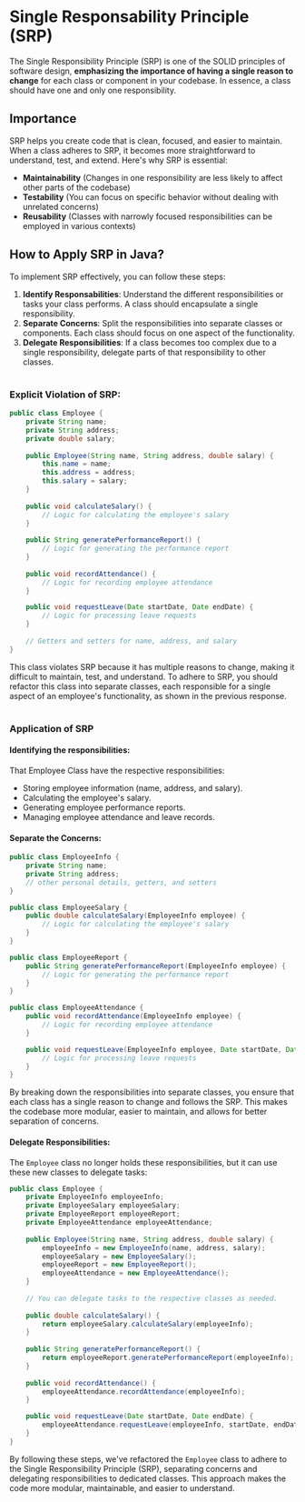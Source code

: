 # Single Responsability Principle (SRP)

The Single Responsibility Principle (SRP) is one of the SOLID principles of software design, **emphasizing the importance of having a single reason to change** for each class or component in your codebase. In essence, a class should have one and only one responsibility.

## Importance

SRP helps you create code that is clean, focused, and easier to maintain. When a class adheres to SRP, it becomes more straightforward to understand, test, and extend. Here's why SRP is essential:

* **Maintainability** (Changes in one responsibility are less likely to affect other parts of the codebase)
* **Testability** (You can focus on specific behavior without dealing with unrelated concerns)
* **Reusability** (Classes with narrowly focused responsibilities can be employed in various contexts)

## How to Apply SRP in Java?

To implement SRP effectively, you can follow these steps:

1. **Identify Responsabilities**: Understand the different responsibilities or tasks your class performs. A class should encapsulate a single responsibility.
2. **Separate Concerns**: Split the responsibilities into separate classes or components. Each class should focus on one aspect of the functionality.
3. **Delegate Responsibilities**: If a class becomes too complex due to a single responsibility, delegate parts of that responsibility to other classes.

#

### Explicit Violation of SRP:

```java
public class Employee {
    private String name;
    private String address;
    private double salary;
    
    public Employee(String name, String address, double salary) {
        this.name = name;
        this.address = address;
        this.salary = salary;
    }
    
    public void calculateSalary() {
        // Logic for calculating the employee's salary
    }
    
    public String generatePerformanceReport() {
        // Logic for generating the performance report
    }
    
    public void recordAttendance() {
        // Logic for recording employee attendance
    }

    public void requestLeave(Date startDate, Date endDate) {
        // Logic for processing leave requests
    }
    
    // Getters and setters for name, address, and salary
}
```

This class violates SRP because it has multiple reasons to change, making it difficult to maintain, test, and understand. To adhere to SRP, you should refactor this class into separate classes, each responsible for a single aspect of an employee's functionality, as shown in the previous response.

#

### Application of SRP

#### Identifying the responsibilities:

That Employee Class have the respective responsibilities:
* Storing employee information (name, address, and salary).
* Calculating the employee's salary.
* Generating employee performance reports.
* Managing employee attendance and leave records.

#### Separate the Concerns: 

```java
public class EmployeeInfo {
    private String name;
    private String address;
    // other personal details, getters, and setters
}
```

```java
public class EmployeeSalary {
    public double calculateSalary(EmployeeInfo employee) {
        // Logic for calculating the employee's salary
    }
}
```

```java
public class EmployeeReport {
    public String generatePerformanceReport(EmployeeInfo employee) {
        // Logic for generating the performance report
    }
}
```

```java
public class EmployeeAttendance {
    public void recordAttendance(EmployeeInfo employee) {
        // Logic for recording employee attendance
    }

    public void requestLeave(EmployeeInfo employee, Date startDate, Date endDate) {
        // Logic for processing leave requests
    }
}
```

By breaking down the responsibilities into separate classes, you ensure that each class has a single reason to change and follows the SRP. This makes the codebase more modular, easier to maintain, and allows for better separation of concerns.

#### Delegate Responsibilities:

The `Employee` class no longer holds these responsibilities, but it can use these new classes to delegate tasks:

```java
public class Employee {
    private EmployeeInfo employeeInfo;
    private EmployeeSalary employeeSalary;
    private EmployeeReport employeeReport;
    private EmployeeAttendance employeeAttendance;
    
    public Employee(String name, String address, double salary) {
        employeeInfo = new EmployeeInfo(name, address, salary);
        employeeSalary = new EmployeeSalary();
        employeeReport = new EmployeeReport();
        employeeAttendance = new EmployeeAttendance();
    }
    
    // You can delegate tasks to the respective classes as needed.
    
    public double calculateSalary() {
        return employeeSalary.calculateSalary(employeeInfo);
    }
    
    public String generatePerformanceReport() {
        return employeeReport.generatePerformanceReport(employeeInfo);
    }
    
    public void recordAttendance() {
        employeeAttendance.recordAttendance(employeeInfo);
    }

    public void requestLeave(Date startDate, Date endDate) {
        employeeAttendance.requestLeave(employeeInfo, startDate, endDate);
    }
}
```

By following these steps, we've refactored the `Employee` class to adhere to the Single Responsibility Principle (SRP), separating concerns and delegating responsibilities to dedicated classes. This approach makes the code more modular, maintainable, and easier to understand.